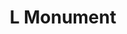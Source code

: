 ---
pid: fs316
title: L Monument
location_transcription: Downtown
coordinates: "[-75.16240664873, 39.950575888391]"
zipcode: '19104'
gen_neighborhood: West Philadelphia
neighborhood: University City,Belmont,Parkside,Powelton Village
outside_phl: 
age: '2'
age_range: "<6"
instagram: 
image_file_name: fs_316.jpg
proposal_transcription: 
topic: Unknown
topic_summary: '0'
type: Other No Form
keywords_other: 
credit: Laylah
image_labels: circle
twitter: 
facebook: 
permalink: "/monuments/fs316/"
layout: item-page
---